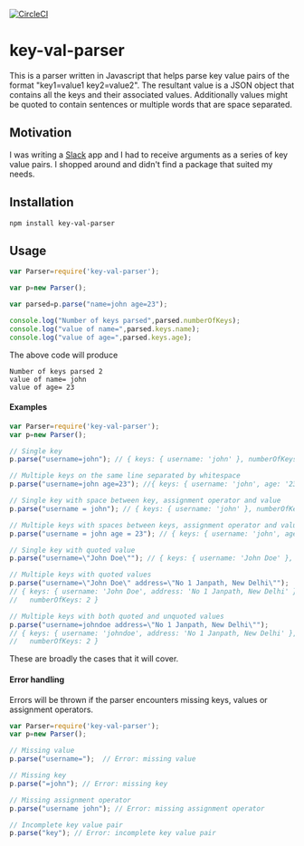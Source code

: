 [![CircleCI](https://circleci.com/gh/craftybones/key-value-parser.svg?style=svg)](https://circleci.com/gh/craftybones/key-value-parser)

# key-val-parser

This is a parser written in Javascript that helps parse key value pairs of the format "key1=value1 key2=value2". The resultant value is a JSON object that contains all the keys and their associated values. Additionally values might be quoted to contain sentences or multiple words that are space separated.

## Motivation

I was writing a [Slack](https://slack.com/) app and I had to receive arguments as a series of key value pairs. I shopped around and didn't find a package that suited my needs.

## Installation

`npm install key-val-parser`

## Usage

```javascript
var Parser=require('key-val-parser');

var p=new Parser();

var parsed=p.parse("name=john age=23");

console.log("Number of keys parsed",parsed.numberOfKeys);
console.log("value of name=",parsed.keys.name);
console.log("value of age=",parsed.keys.age);
```

The above code will produce

```
Number of keys parsed 2
value of name= john
value of age= 23
```


#### Examples

```javascript
var Parser=require('key-val-parser');
var p=new Parser();

// Single key
p.parse("username=john"); // { keys: { username: 'john' }, numberOfKeys: 1 }

// Multiple keys on the same line separated by whitespace
p.parse("username=john age=23"); //{ keys: { username: 'john', age: '23' }, numberOfKeys: 2 }

// Single key with space between key, assignment operator and value
p.parse("username = john"); // { keys: { username: 'john' }, numberOfKeys: 1 }

// Multiple keys with spaces between keys, assignment operator and values
p.parse("username = john age = 23"); // { keys: { username: 'john', age: '23' }, numberOfKeys: 2 }

// Single key with quoted value
p.parse("username=\"John Doe\""); // { keys: { username: 'John Doe' }, numberOfKeys: 1 }

// Multiple keys with quoted values
p.parse("username=\"John Doe\" address=\"No 1 Janpath, New Delhi\"");
// { keys: { username: 'John Doe', address: 'No 1 Janpath, New Delhi' },
//   numberOfKeys: 2 }

// Multiple keys with both quoted and unquoted values
p.parse("username=johndoe address=\"No 1 Janpath, New Delhi\"");
// { keys: { username: 'johndoe', address: 'No 1 Janpath, New Delhi' },
//   numberOfKeys: 2 }
```

These are broadly the cases that it will cover.

#### Error handling

Errors will be thrown if the parser encounters missing keys, values or assignment operators.

```javascript
var Parser=require('key-val-parser');
var p=new Parser();

// Missing value
p.parse("username=");  // Error: missing value

// Missing key
p.parse("=john"); // Error: missing key

// Missing assignment operator
p.parse("username john"); // Error: missing assignment operator

// Incomplete key value pair
p.parse("key"); // Error: incomplete key value pair
```
